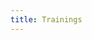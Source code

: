 ```yaml
---
title: Trainings
---
```

<!-- 
<div class="keynote-full">

{% if site.data.training[0].name %}


  <h2>Trainings on 24/11/2023: Schedule</h2>
  {% assign trainings = site.data.training | sort: 'time' %}
  <table>
  {% for training in trainings %}
    {% if training.display %}
    <tr>
      <td>{{training.time}}</td>
      <td>{{training.name}}{% if training.name2 %} and {{training.name2}}{% endif %}</td>
      <td><a href="/program/training#{{training.name | replace: " ","-"}}">{{training.title}}</a></td>
    </tr>
    {% endif %}
  {% endfor %}
  </table>
  <br><br>
	<h1>Trainings on Friday 24/11/2023:</h1>
	<br />
	<ul>
	{% assign trainings = site.data.training | sort: 'name' %}
	{% for training in trainings %}
		{% if training.name %}
		<li>
        <a name="{{training.name | replace: " ","-"}}">
        <img style="background-image: url({{ site.baseurl }}/assets/images/training/{{training.image | default:'owasp_logo.png'}});{{training.style}};"></a>
	{% if training.name2 %}
	  <a name="{{training.namei2 | replace: " ","-"}}">
          <img style="background-image: url({{ site.baseurl }}/assets/images/training/{{training.image2 | default:'owasp_logo.png'}});{{training.style}}; margin-top: 210px;"></a>
	{% endif %}
      {% if training.title %}
        <h2>{{training.title}} by {{training.name}}{% if training.name2 %} and {{training.name2}}{% endif %}</h2>
      {% else %}
        <h2>{{training.name}}</h2>
      {% endif %}

      <p><em>{{training.time}}</em>
      {% if training.feed %}
          <a href="{{ site.baseurl }}/program/feeds#{{training.name}}">Check out the streaming feed!</a>  
      {% endif %}
      </p>
      {% if training.abstract %}
        <h4>Abstract:</h4>
          <p>{{training.abstract}}</p>
          <br>
      {% endif %}
      {% if training.bio %}
        <h4>Bio:</h4>
	<p>{{training.bio}}</p>
        <br>
	{% if training.bio2 %}
	  <p>{{training.bio2}}</p>
	  <br />
	{% endif %}
      {% endif %}
		</li>
		{% endif %}
	{% endfor %}
	</ul>
{% else %}
  <p><br>
     We're currently in the progress of making the training schedule.<br>
     We will share the information very soon.
  </p>
{% endif %}
</div> -->
